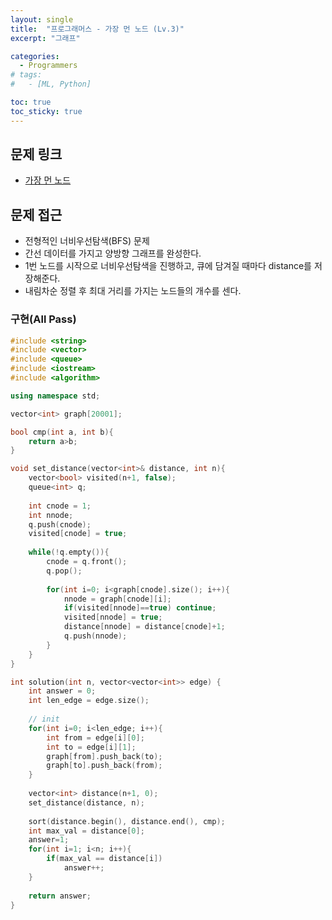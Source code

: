 ```yaml
---
layout: single
title:  "프로그래머스 - 가장 먼 노드 (Lv.3)"
excerpt: "그래프"

categories:
  - Programmers
# tags:
#   - [ML, Python]

toc: true
toc_sticky: true
---
```


## 문제 링크
- [가장 먼 노드](https://school.programmers.co.kr/learn/courses/30/lessons/49189)

## 문제 접근
- 전형적인 너비우선탐색(BFS) 문제
- 간선 데이터를 가지고 양방향 그래프를 완성한다.
- 1번 노드를 시작으로 너비우선탐색을 진행하고, 큐에 담겨질 때마다 distance를 저장해준다.
- 내림차순 정렬 후 최대 거리를 가지는 노드들의 개수를 센다.

### 구현(All Pass)
```c++
#include <string>
#include <vector>
#include <queue>
#include <iostream>
#include <algorithm>

using namespace std;

vector<int> graph[20001];

bool cmp(int a, int b){
    return a>b;
}

void set_distance(vector<int>& distance, int n){
    vector<bool> visited(n+1, false);
    queue<int> q;
    
    int cnode = 1;
    int nnode;
    q.push(cnode);
    visited[cnode] = true;
    
    while(!q.empty()){
        cnode = q.front();
        q.pop();
        
        for(int i=0; i<graph[cnode].size(); i++){
            nnode = graph[cnode][i];
            if(visited[nnode]==true) continue;
            visited[nnode] = true;
            distance[nnode] = distance[cnode]+1;
            q.push(nnode);
        }
    }
}

int solution(int n, vector<vector<int>> edge) {
    int answer = 0;
    int len_edge = edge.size();
    
    // init
    for(int i=0; i<len_edge; i++){
        int from = edge[i][0];
        int to = edge[i][1];
        graph[from].push_back(to);
        graph[to].push_back(from);
    }
    
    vector<int> distance(n+1, 0);
    set_distance(distance, n);
    
    sort(distance.begin(), distance.end(), cmp);
    int max_val = distance[0];
    answer=1;
    for(int i=1; i<n; i++){
        if(max_val == distance[i])
            answer++;
    }
    
    return answer;
}

```
